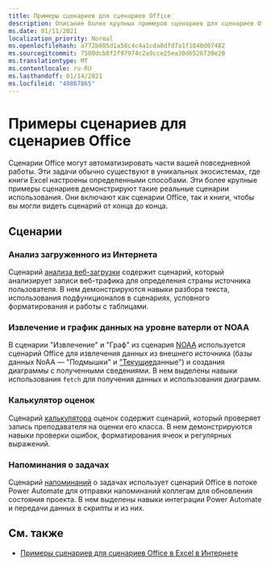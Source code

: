 ```yaml
---
title: Примеры сценариев для сценариев Office
description: Описание более крупных примеров сценариев для сценариев Office в Excel в Интернете.
ms.date: 01/11/2021
localization_priority: Normal
ms.openlocfilehash: a772b085d1a58c4c4a1cda8dfd7a1f1840d07482
ms.sourcegitcommit: 7580dcb8f2f97974c2a9cce25ea30d6526730e28
ms.translationtype: MT
ms.contentlocale: ru-RU
ms.lasthandoff: 01/14/2021
ms.locfileid: "49867865"
---
```

# <a name="sample-scenarios-for-office-scripts"></a>Примеры сценариев для сценариев Office

Сценарии Office могут автоматизировать части вашей повседневной работы. Эти задачи обычно существуют в уникальных экосистемах, где книги Excel настроены определенными способами. Эти более крупные примеры сценариев демонстрируют такие реальные сценарии использования. Они включают как сценарии Office, так и книги, чтобы вы могли видеть сценарий от конца до конца.

## <a name="scenarios"></a>Сценарии

### <a name="analyze-web-downloads"></a>Анализ загруженного из Интернета

Сценарий [анализа веб-загрузки](analyze-web-downloads.md) содержит сценарий, который анализирует записи веб-трафика для определения страны источника пользователя. В нем демонстрируются навыки разбора текста, использования подфункционалов в сценариях, условного форматирования и работы с таблицами.

### <a name="fetch-and-graph-water-level-data-from-noaa"></a>Извлечение и график данных на уровне ватерли от NOAA

В сценарии "Извлечение" и "Граф" из сценария [NOAA](noaa-data-fetch.md) используется сценарий Office для извлечения данных из внешнего источника (базы данных NoAA — "Подмышки" и ["Текущие](https://tidesandcurrents.noaa.gov/)данные") и создания диаграммы с полученными сведениями. В нем выделены навыки использования `fetch` для получения данных и использования диаграмм.

### <a name="grade-calculator"></a>Калькулятор оценок

Сценарий [калькулятора](grade-calculator.md) оценок содержит сценарий, который проверяет запись преподавателя на оценки его класса. В нем демонстрируются навыки проверки ошибок, форматирования ячеок и регулярных выражений.

### <a name="task-reminders"></a>Напоминания о задачах

Сценарий [напоминаний](task-reminders.md) о задачах использует сценарий Office в потоке Power Automate для отправки напоминаний коллегам для обновления состояния проекта. В нем выделены навыки интеграции Power Automate и передачи данных в скрипты и из них.

## <a name="see-also"></a>См. также

- [Примеры сценариев для сценариев Office в Excel в Интернете](../excel-samples.md)

